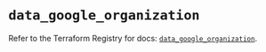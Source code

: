 # `data_google_organization`

Refer to the Terraform Registry for docs: [`data_google_organization`](https://registry.terraform.io/providers/hashicorp/google-beta/5.11.0/docs/data-sources/google_organization).
